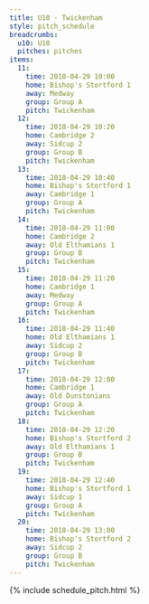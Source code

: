```yaml
---
title: U10 - Twickenham
style: pitch_schedule
breadcrumbs:
  u10: U10
  pitches: pitches
items:
  11:
    time: 2018-04-29 10:00
    home: Bishop's Stortford 1
    away: Medway
    group: Group A
    pitch: Twickenham
  12:
    time: 2018-04-29 10:20
    home: Cambridge 2
    away: Sidcup 2
    group: Group B
    pitch: Twickenham
  13:
    time: 2018-04-29 10:40
    home: Bishop's Stortford 1
    away: Cambridge 1
    group: Group A
    pitch: Twickenham
  14:
    time: 2018-04-29 11:00
    home: Cambridge 2
    away: Old Elthamians 1
    group: Group B
    pitch: Twickenham
  15:
    time: 2018-04-29 11:20
    home: Cambridge 1
    away: Medway
    group: Group A
    pitch: Twickenham
  16:
    time: 2018-04-29 11:40
    home: Old Elthamians 1
    away: Sidcup 2
    group: Group B
    pitch: Twickenham
  17:
    time: 2018-04-29 12:00
    home: Cambridge 1
    away: Old Dunstonians
    group: Group A
    pitch: Twickenham
  18:
    time: 2018-04-29 12:20
    home: Bishop's Stortford 2
    away: Old Elthamians 1
    group: Group B
    pitch: Twickenham
  19:
    time: 2018-04-29 12:40
    home: Bishop's Stortford 1
    away: Sidcup 1
    group: Group A
    pitch: Twickenham
  20:
    time: 2018-04-29 13:00
    home: Bishop's Stortford 2
    away: Sidcup 2
    group: Group B
    pitch: Twickenham
---
```


{% include schedule_pitch.html %}
